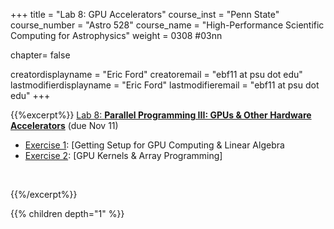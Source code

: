 +++
title = "Lab 8: GPU Accelerators"
course_inst = "Penn State"
course_number = "Astro 528"
course_name = "High-Performance Scientific Computing for Astrophysics"
weight = 0308  #03nn

chapter= false

creatordisplayname = "Eric Ford"
creatoremail = "ebf11 at psu dot edu"
lastmodifierdisplayname = "Eric Ford"
lastmodifieremail = "ebf11 at psu dot edu"
+++


{{%excerpt%}}
[Lab 8:  **Parallel Programming III: GPUs & Other Hardware Accelerators**](https://github.com/PsuAstro528/lab8-start) (due Nov 11)
- [Exercise 1](https://psuastro528.github.io/lab8-start/ex1.html):  [Getting Setup for GPU Computing & Linear Algebra
- [Exercise 2](https://psuastro528.github.io/lab8-start/ex2.html):  [GPU Kernels & Array Programming]
<br />

{{%/excerpt%}}

{{% children depth="1" %}}
